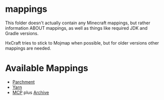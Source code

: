 # mappings

This folder doesn't actually contain any Minecraft mappings, but rather information ABOUT mappings, as well as things like required JDK and Gradle versions.

HxCraft tries to stick to Mojmap when possible, but for older versions other mappings are needed.

# Available Mappings
- [Parchment](https://parchmentmc.org/docs/getting-started)
- [Yarn](https://github.com/FabricMC/yarn)
- [MCP](https://files.minecraftforge.net/de/oceanlabs/mcp/mcp_config/) plus [Archive](https://github.com/Aizistral-Studios/MCP-Archive)
